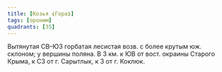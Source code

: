 ```yaml
---
title: [Козья ❮Гора❯]
tags: [ороним]
quadrants: [З5]
---
```


Вытянутая СВ–ЮЗ горбатая лесистая возв. с более крутым юж. склоном; у вершины
поляна. В 3 км. к ЮВ от вост. окраины Старого Крыма, к СЗ от г. Сарытлык, к З от
г. Коклюк.
